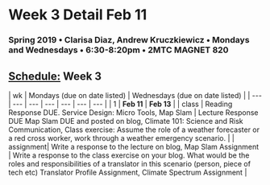 # Week 3 Detail Feb 11

### Spring 2019 • Clarisa Diaz, Andrew Kruczkiewicz • Mondays and Wednesdays • 6:30-8:20pm • 2MTC MAGNET 820

## [Schedule:](./) Week 3

| wk | Mondays \(due on date listed\) | Wednesdays \(due on date listed\) |
| --- | --- | --- | --- | --- | --- | --- |
| 1 | **Feb 11** | **Feb 13** |
| class | Reading Response DUE. Service Design: Micro Tools, Map Slam |  Lecture Response DUE Map Slam DUE and posted on blog, Climate 101: Science and Risk Communication, Class exercise: Assume the role of a weather forecaster or a red cross worker, work through a weather emergency scenario.  |
| assignment| Write a response to the lecture on blog, Map Slam Assignment |  Write a response to the class exercise on your blog. What would be the roles and responsibilities of a translator in this scenario (person, piece of tech etc) Translator Profile Assignment, Climate Spectrum Assignment |
